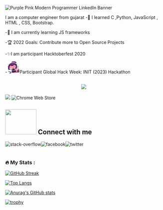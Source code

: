 <!--![banner (2)](https://user-images.githubusercontent.com/66365538/165345615-f2de52f7-2822-4d82-8c0c-13060b8a87fa.png)-->
![Purple Pink Modern Programmer LinkedIn Banner](https://user-images.githubusercontent.com/66365538/185100551-31c07870-b8c5-4439-957b-0ea4136ae5a4.gif)

<!-- ### Hello World 👋 -->
I am a computer engineer from gujarat
-📖 I learned C ,Python, JavaScript , HTML , CSS, Bootstrap.

-🌱 I am currently learning JS frameworks

-🏆 2022 Goals: Contribute more to Open Source Projects

-✨I am participant Hacktoberfest 2020

-<img height="40" width="40" padding-left="400px" src="Hackathon girl_Image.svg"/>Participant Global Hack Week: INIT (2023) Hackathon
<br>
<br>



<div id="header" align="center">
    <img src="https://media.giphy.com/media/M9gbBd9nbDrOTu1Mqx/giphy.gif" width="100"/>
</div> 


 ![](https://komarev.com/ghpvc/?username=your-github-bhagirath1312&color=blueviolet) 
 <img alt="Chrome Web Store" src="https://img.shields.io/chrome-web-store/users/mbnbehikldjhnfehhnaidhjhoofhpehk?style=flat-square">
## <img height="80" width="100" src="https://raw.githubusercontent.com/innng/innng/master/assets/kyubey.gif"/> Connect with me

[<img align="left" alt="stack-overflow" src="https://img.shields.io/badge/stack%20overflow-FE7A16?logo=stack-overflow&logoColor=white&style=for-the-badge" />](https://stackoverflow.com/users/15128628/bhatti-bhagirath?tab=profile)
[<img align="left" alt="facebook" src="https://img.shields.io/badge/facebook-%231877F2.svg?&style=for-the-badge&logo=facebook&logoColor=white" />](https://www.facebook.com/bhatti.bhagirath.7/)
[<img align="left" alt="twitter" src="https://img.shields.io/badge/twitter-%231DA1F2.svg?&style=for-the-badge&logo=twitter&logoColor=white" />](https://twitter.com/BhagirathBhatti)
<br>
<br>
### :fire: My Stats :
<!-- ![Spotify recently played](https://spotify-recently-played-readme.vercel.app/api?user=iozl7u3i3m6uey17cogf5mu4z) -->


[![GitHub Streak](http://github-readme-streak-stats.herokuapp.com?user=bhagirath1312&theme=buefy)](https://git.io/streak-stats)

[![Top Langs](https://github-readme-stats.vercel.app/api/top-langs/?username=bhagirath1312&layout=compact&theme=buefy)](https://github.com/anuraghazra/github-readme-stats)


[![Anurag's GitHub stats](https://github-readme-stats.vercel.app/api?username=bhagirath1312&theme=buefy)](https://github.com/anuraghazra/github-readme-stats)
<br>
<!-- [![trophy](https://github-profile-trophy.vercel.app/?username=bhagirath1312)](https://github.com/ryo-ma/github-profile-trophy) -->
[![trophy](https://github-profile-trophy.vercel.app/?username=bhagirath1312&theme=)](https://github.com/ryo-ma/github-profile-trophy)
<!-- <a href="https://app.daily.dev/Bhagirath1312"><img src="https://api.daily.dev/devcards/cd5f566f30fc4a0c8be6fa659d48a934.png?r=mmb" width="100" alt="Bhatti Bhagirath's Dev Card"/></a> -->


<!--START_SECTION:waka-->

<!--END_SECTION:waka-->
